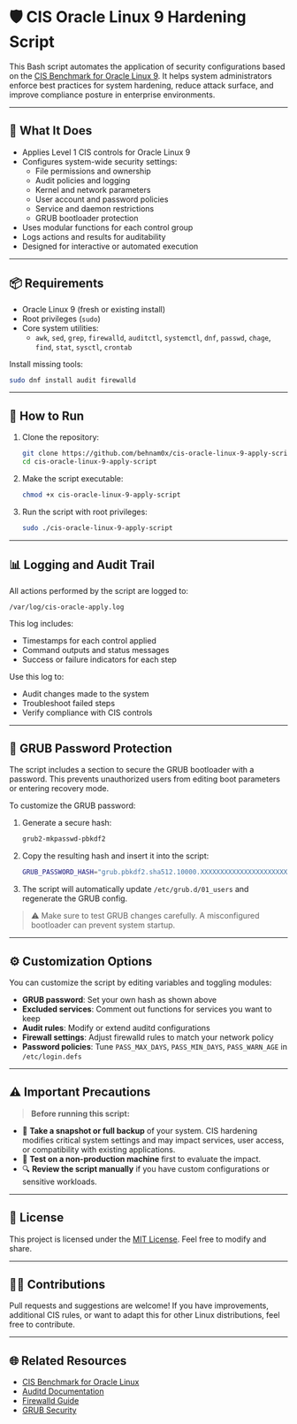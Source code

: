 # 🛡️ CIS Oracle Linux 9 Hardening Script

This Bash script automates the application of security configurations based on the [CIS Benchmark for Oracle Linux 9](https://www.cisecurity.org/benchmark/oracle_linux). It helps system administrators enforce best practices for system hardening, reduce attack surface, and improve compliance posture in enterprise environments.

---

## 🚀 What It Does

- Applies Level 1 CIS controls for Oracle Linux 9
- Configures system-wide security settings:
  - File permissions and ownership
  - Audit policies and logging
  - Kernel and network parameters
  - User account and password policies
  - Service and daemon restrictions
  - GRUB bootloader protection
- Uses modular functions for each control group
- Logs actions and results for auditability
- Designed for interactive or automated execution

---

## 📦 Requirements

- Oracle Linux 9 (fresh or existing install)
- Root privileges (`sudo`)
- Core system utilities:
  - `awk`, `sed`, `grep`, `firewalld`, `auditctl`, `systemctl`, `dnf`, `passwd`, `chage`, `find`, `stat`, `sysctl`, `crontab`

Install missing tools:
```bash
sudo dnf install audit firewalld
```

---

## 🧪 How to Run

1. Clone the repository:
   ```bash
   git clone https://github.com/behnam0x/cis-oracle-linux-9-apply-script.git
   cd cis-oracle-linux-9-apply-script
   ```

2. Make the script executable:
   ```bash
   chmod +x cis-oracle-linux-9-apply-script
   ```

3. Run the script with root privileges:
   ```bash
   sudo ./cis-oracle-linux-9-apply-script
   ```

---

## 📊 Logging and Audit Trail

All actions performed by the script are logged to:

```
/var/log/cis-oracle-apply.log
```

This log includes:
- Timestamps for each control applied
- Command outputs and status messages
- Success or failure indicators for each step

Use this log to:
- Audit changes made to the system
- Troubleshoot failed steps
- Verify compliance with CIS controls

---

## 🔐 GRUB Password Protection

The script includes a section to secure the GRUB bootloader with a password. This prevents unauthorized users from editing boot parameters or entering recovery mode.

To customize the GRUB password:

1. Generate a secure hash:
   ```bash
   grub2-mkpasswd-pbkdf2
   ```

2. Copy the resulting hash and insert it into the script:
   ```bash
   GRUB_PASSWORD_HASH="grub.pbkdf2.sha512.10000.XXXXXXXXXXXXXXXXXXXXXXXXXXXX"
   ```

3. The script will automatically update `/etc/grub.d/01_users` and regenerate the GRUB config.

> ⚠️ Make sure to test GRUB changes carefully. A misconfigured bootloader can prevent system startup.

---

## ⚙️ Customization Options

You can customize the script by editing variables and toggling modules:

- **GRUB password**: Set your own hash as shown above
- **Excluded services**: Comment out functions for services you want to keep
- **Audit rules**: Modify or extend auditd configurations
- **Firewall settings**: Adjust firewalld rules to match your network policy
- **Password policies**: Tune `PASS_MAX_DAYS`, `PASS_MIN_DAYS`, `PASS_WARN_AGE` in `/etc/login.defs`

---

## ⚠️ Important Precautions

> **Before running this script:**

- 🧷 **Take a snapshot or full backup** of your system. CIS hardening modifies critical system settings and may impact services, user access, or compatibility with existing applications.
- 🧪 **Test on a non-production machine** first to evaluate the impact.
- 🔍 **Review the script manually** if you have custom configurations or sensitive workloads.

---

## 📄 License

This project is licensed under the [MIT License](https://github.com/behnam0x/cis-oracle-linux-9-apply-script/blob/main/LICENSE). Feel free to modify and share.

---

## 🙋‍♂️ Contributions

Pull requests and suggestions are welcome! If you have improvements, additional CIS rules, or want to adapt this for other Linux distributions, feel free to contribute.

---

## 🌐 Related Resources

- [CIS Benchmark for Oracle Linux](https://www.cisecurity.org/benchmark/oracle_linux)
- [Auditd Documentation](https://linux.die.net/man/8/auditd)
- [Firewalld Guide](https://firewalld.org/documentation/)
- [GRUB Security](https://www.gnu.org/software/grub/manual/grub/grub.html#Security)
